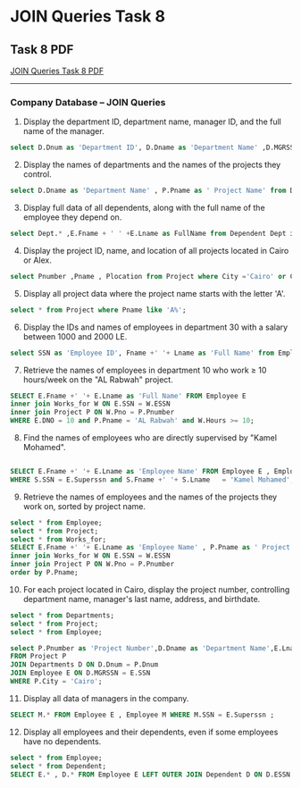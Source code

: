 ﻿# JOIN Queries Task 8 

## Task 8 PDF

[ JOIN Queries Task 8  PDF ](./PDF/Task8.pdf)

------------------

### Company Database – JOIN Queries

1. Display the department ID, department name, manager ID, and the full name of the manager. 
```sql
select D.Dnum as 'Department ID', D.Dname as 'Department Name' ,D.MGRSSN as 'Manager ID',E.Fname + ' ' +E.Lname as 'Full Name' from Departments D , Employee E where E.SSN = D.MGRSSN;
```
2. Display the names of departments and the names of the projects they control. 
```sql
select D.Dname as 'Department Name' , P.Pname as ' Project Name' from Departments D inner join Project P on P.Dnum = D.Dnum;
```
3. Display full data of all dependents, along with the full name of the employee they depend on. 
```sql
select Dept.* ,E.Fname + ' ' +E.Lname as FullName from Dependent Dept inner join Employee E on  E.SSN = Dept.ESSN;
```
4. Display the project ID, name, and location of all projects located in Cairo or Alex. 
```sql
select Pnumber ,Pname , Plocation from Project where City ='Cairo' or City = 'Alex';
```
5. Display all project data where the project name starts with the letter 'A'. 
```sql
select * from Project where Pname like 'A%';
```
6. Display the IDs and names of employees in department 30 with a salary between 1000 and 2000 LE. 
```sql
select SSN as 'Employee ID', Fname +' '+ Lname as 'Full Name' from Employee where Dno=30 and Salary Between 1000 and 2000;
```
7. Retrieve the names of employees in department 10 who work ≥ 10 hours/week on the "AL Rabwah" project. 
```sql
SELECT E.Fname +' '+ E.Lname as 'Full Name' FROM Employee E
inner join Works_for W ON E.SSN = W.ESSN
inner join Project P ON W.Pno = P.Pnumber
WHERE E.DNO = 10 and P.Pname = 'AL Rabwah' and W.Hours >= 10;
```
8. Find the names of employees who are directly supervised by "Kamel Mohamed". 
```sql

SELECT E.Fname +' '+ E.Lname as 'Employee Name' FROM Employee E , Employee S 
WHERE S.SSN = E.Superssn and S.Fname +' '+ S.Lname   = 'Kamel Mohamed';
```
9. Retrieve the names of employees and the names of the projects they work on, sorted by project name. 
```sql
select * from Employee;
select * from Project;
select * from Works_for;
SELECT E.Fname +' '+ E.Lname as 'Employee Name' , P.Pname as ' Project Name ' FROM Employee E 
inner join Works_for W ON E.SSN = W.ESSN
inner join Project P ON W.Pno = P.Pnumber
order by P.Pname;
```
10.  For each project located in Cairo, display the project number, controlling department name, manager's last name, 
address, and birthdate. 
```sql
select * from Departments;
select * from Project;
select * from Employee;

select P.Pnumber as 'Project Number',D.Dname as 'Department Name',E.Lname as 'Manager Last Name', E.Address as 'Manager Address',E.Bdate as 'Manager Birthdate'
FROM Project P
JOIN Departments D ON D.Dnum = P.Dnum
JOIN Employee E ON D.MGRSSN = E.SSN
WHERE P.City = 'Cairo';
```
11.  Display all data of managers in the company. 
```sql
SELECT M.* FROM Employee E , Employee M WHERE M.SSN = E.Superssn ;
```
12.  Display all employees and their dependents, even if some employees have no dependents.
```sql
select * from Employee;
select * from Dependent;
SELECT E.* , D.* FROM Employee E LEFT OUTER JOIN Dependent D ON D.ESSN = E.SSN;
```